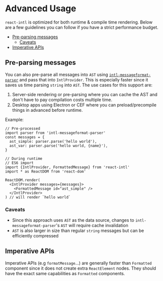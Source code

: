 # Advanced Usage

`react-intl` is optimized for both runtime & compile time rendering. Below are a few guidelines you can follow if you have a strict performance budget.

<!-- toc -->

- [Pre-parsing messages](#pre-parsing-messages)
  - [Caveats](#caveats)
- [Imperative APIs](#imperative-apis)

<!-- tocstop -->

## Pre-parsing messages

You can also pre-parse all messages into `AST` using [`intl-messageformat-parser`](https://www.npmjs.com/package/intl-messageformat-parser) and pass that into `IntlProvider`. This is especially faster since it saves us time parsing `string` into `AST`. The use cases for this support are:

1. Server-side rendering or pre-parsing where you can cache the AST and don't have to pay compilation costs multiple time.
2. Desktop apps using Electron or CEF where you can preload/precompile things in advanced before runtime.

Example:

```tsx
// Pre-processed
import parser from 'intl-messageformat-parser'
const messages = {
  ast_simple: parser.parse('hello world'),
  ast_var: parser.parse('hello world, {name}'),
}

// During runtime
// ES6 import
import {IntlProvider, FormattedMessage} from 'react-intl'
import * as ReactDOM from 'react-dom'

ReactDOM.render(
  <IntlProvider messages={messages}>
    <FormattedMessage id="ast_simple" />
  </IntlProvider>
) // will render `hello world`
```

### Caveats

- Since this approach uses `AST` as the data source, changes to `intl-messageformat-parser`'s `AST` will require cache invalidation
- `AST` is also larger in size than regular `string` messages but can be efficiently compressed

## Imperative APIs

Imperative APIs (e.g `formatMessage`...) are generally faster than `Formatted` component since it does not create extra `ReactElement` nodes. They should have the exact same capabilities as `Formatted` components.
